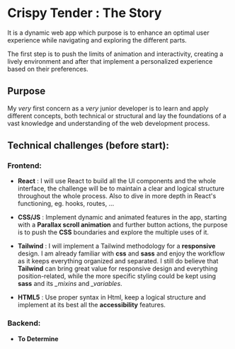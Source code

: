 # Crispy Tender : The Story

It is a dynamic web app which purpose is to enhance an optimal user experience while navigating and exploring the different parts.

The first step is to push the limits of animation and interactivity, creating a lively environment and after that implement a personalized experience based on their preferences.

## Purpose

My _very_ first concern as a _very_ junior developer is to learn and apply different concepts, both technical or structural and lay the foundations of a vast knowledge and understanding of the web development process.

## Technical challenges (before start):

### Frontend:

- **React** : I will use React to build all the UI components and the whole interface, the challenge will be to maintain a clear and logical structure throughout the whole process. Also to dive in more depth in React's functioning, eg. hooks, routes, ...

- **CSS/JS** :
  Implement dynamic and animated features in the app, starting with a **Parallax scroll animation** and further button actions, the purpose is to push the **CSS** boundaries and explore the multiple uses of it.
- **Tailwind** : I will implement a Tailwind methodology for a **responsive** design.
  I am already familiar with **css** and **sass** and enjoy the workflow as it keeps everything organized and separated. I still do believe that **Tailwind** can bring great value for responsive design and everything position-related, while the more specific styling could be kept using **sass** and its _\_mixins_ and _\_variables_.

- **HTML5** :
Use proper syntax in Html, keep a logical structure and implement at its best all the **accessibility** features.
<!-- - **Redux** : I will be using Redux to manage the global state of the application -->

### Backend:

- **To Determine**
